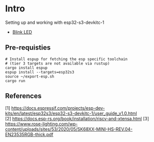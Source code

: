 # Intro

Setting up and working with esp32-s3-devkitc-1

- [Blink LED](src/blink.rs)

## Pre-requisties

```shell
# Install espup for fetching the esp specific toolchain 
# (tier 3 targets are not available via rustup)
cargo install espup
espup install --targets=esp32s3
source ~/export-esp.sh
cargo run
```

## References

[1] <https://docs.espressif.com/projects/esp-dev-kits/en/latest/esp32s3/esp32-s3-devkitc-1/user_guide_v1.0.html>  
[2] <https://docs.esp-rs.org/book/installation/riscv-and-xtensa.html>
[3] <https://www.rose-lighting.com/wp-content/uploads/sites/53/2020/05/SK68XX-MINI-HS-REV.04-EN23535RGB-thick.pdf>
